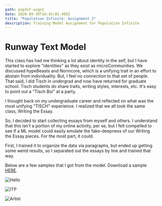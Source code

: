 ```yaml
---
path: popInf-asgn2
date: 2020-09-30T16:43:02.495Z
title: "Population Infinite: Assignment 2"
description: Training Model Assignment for Population Infinite
---
```

# Runway Text Model

This class has had me thinking a lot about identity in the self, but I have started to explore "identities" as they exist as microCommunities. We discussed hypeBeasts and Normcore, which is a unifying trait in an effort to abstain from individuality. But, I feel no connection to that set of people. That said, I did Tisch in undergrad and now have returned for graduate school. Tisch students do share traits, writing styles, interests, etc. It's easy to point out a "Tisch Boi" at a party.

I thought back on my undergraduate career and reflected on what was the most unifying "TISCH" experience. I realized that we all took the same class, Writing the Essay.

So, I decided to start collecting essays from myself and others. I understand that this isn't a portion of my online activity, per se, but I felt compelled to see if a ML model could easily emulate the fake-deepness of our Writing the Essay pieces. For the most part, it could.

First, I trained it to organize the data via paragraphs, but ended up getting some weird results, so I separated out the essays by line and trained that way.

Below are a few samples that I got from the model. Download a sample [HERE](https://drive.google.com/file/d/1SqFTZ5rW-uQPSlxJxg_3VmtVCWwdVyvy/view?usp=sharing).


![Hello](/../assets/popInf/hello.png)

![ITP](/../assets/popInf/ITP.png)

![Artist](/../assets/popInf/artists.png)